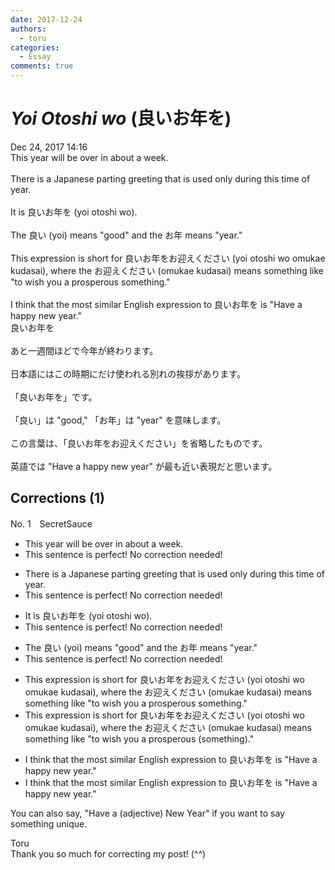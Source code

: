 ```yaml
---
date: 2017-12-24
authors:
  - toru
categories:
  - Essay
comments: true
---
```


# <strong><em>Yoi Otoshi wo</strong></em> (良いお年を)
<div class="date">Dec 24, 2017 14:16</div>
<div id="post"><div id="body_show_ori">
This year will be over in about a week.<br/><br/>There is a Japanese parting greeting that is used only during this time of year.<br/><br/>It is 良いお年を (yoi otoshi wo).<br/><br/>The 良い (yoi) means "good" and the お年 means "year."<br/><br/>This expression is short for 良いお年をお迎えください (yoi otoshi wo omukae kudasai), where the お迎えください (omukae kudasai) means something like "to wish you a prosperous something."<br/><br/>I think that the most similar English expression to 良いお年を is "Have a happy new year."
</div></div>

<!-- more -->

<div id="post_ja"><div id="body_show_mo">
良いお年を<br/><br/>あと一週間ほどで今年が終わります。<br/><br/>日本語にはこの時期にだけ使われる別れの挨拶があります。<br/><br/>「良いお年を」です。<br/><br/>「良い」は "good," 「お年」は "year" を意味します。<br/><br/>この言葉は、「良いお年をお迎えください」を省略したものです。<br/><br/>英語では "Have a happy new year" が最も近い表現だと思います。
</div></div>

## Corrections (1)
<div id="block"><div class="first_name"> No. 1　<span class="just_name">SecretSauce</span></div><div id="block2">
<ul class="correction_field">
<li class="incorrect">This year will be over in about a week.</li>
<li class="corrected perfect">This sentence is perfect! No correction needed!</li>
</ul>
<ul class="correction_field">
<li class="incorrect">There is a Japanese parting greeting that is used only during this time of year.</li>
<li class="corrected perfect">This sentence is perfect! No correction needed!</li>
</ul>
<ul class="correction_field">
<li class="incorrect">It is 良いお年を (yoi otoshi wo).</li>
<li class="corrected perfect">This sentence is perfect! No correction needed!</li>
</ul>
<ul class="correction_field">
<li class="incorrect">The 良い (yoi) means "good" and the お年 means "year."</li>
<li class="corrected perfect">This sentence is perfect! No correction needed!</li>
</ul>
<ul class="correction_field">
<li class="incorrect">This expression is short for 良いお年をお迎えください (yoi otoshi wo omukae kudasai), where the お迎えください (omukae kudasai) means something like "to wish you a prosperous something."</li>
<li class="corrected correct">
This expression is short for 良いお年をお迎えください (yoi otoshi wo omukae kudasai), where the お迎えください (omukae kudasai) means something like "to wish you a prosperous <span class="f_red">(</span>something<span class="f_red">)</span>."
</li>
</ul>
<ul class="correction_field">
<li class="incorrect">I think that the most similar English expression to 良いお年を is "Have a happy new year."</li>
<li class="corrected correct">
I think that the most similar English expression to 良いお年を is "Ha<span class="f_gray"><span class="sline">ve a ha</span></span>ppy new year."
</li>
</ul>
<p class="comment_small">
 You can also say, "Have a (adjective) New Year" if you want to say something unique.
</p>

</div><div class="name"><span class="just_name">Toru</span><br>
Thank you so much for correcting my post! (^^)
</div>
</div>
